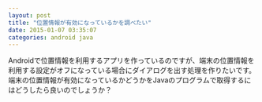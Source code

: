 ```yaml
---
layout: post
title: "位置情報が有効になっているかを調べたい"
date: 2015-01-07 03:35:07
categories: android java
---
```

<p>Androidで位置情報を利用するアプリを作っているのですが、端末の位置情報を利用する設定がオフになっている場合にダイアログを出す処理を作りたいです。
端末の位置情報が有効になっているかどうかをJavaのプログラムで取得するにはどうしたら良いのでしょうか？</p>
